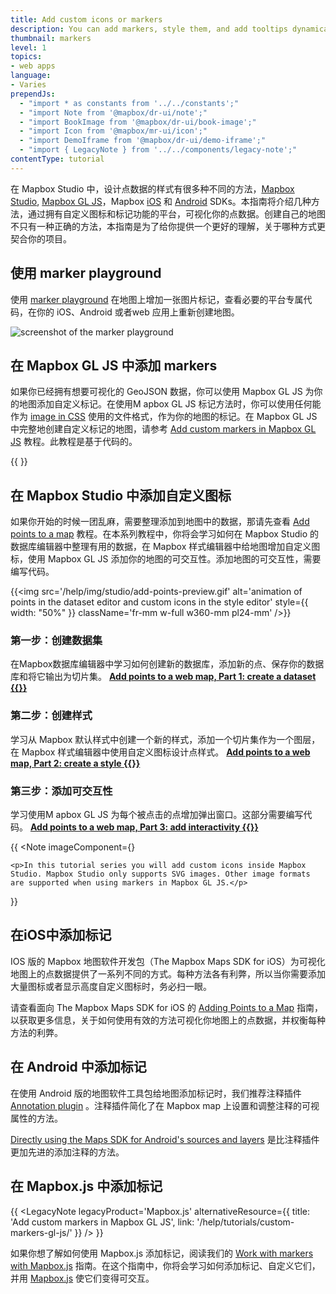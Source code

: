 ```yaml
---
title: Add custom icons or markers
description: You can add markers, style them, and add tooltips dynamically with Mapbox GL JS. This overview samples all the ways to add custom, interactive markers.
thumbnail: markers
level: 1
topics:
- web apps
language:
- Varies
prependJs:
  - "import * as constants from '../../constants';"
  - "import Note from '@mapbox/dr-ui/note';"
  - "import BookImage from '@mapbox/dr-ui/book-image';"
  - "import Icon from '@mapbox/mr-ui/icon';"
  - "import DemoIframe from '@mapbox/dr-ui/demo-iframe';"
  - "import { LegacyNote } from '../../components/legacy-note';"
contentType: tutorial
---
```


在 Mapbox Studio 中，设计点数据的样式有很多种不同的方法，[Mapbox Studio](https://www.mapbox.com/studio), [Mapbox GL JS](https://www.mapbox.com/mapbox-gl-js/api/)，Mapbox [iOS](https://www.mapbox.com/ios-sdk) 和 [Android](https://www.mapbox.com/android-sdk) SDKs。本指南将介绍几种方法，通过拥有自定义图标和标记功能的平台，可视化你的点数据。创建自己的地图不只有一种正确的方法，本指南是为了给你提供一个更好的理解，关于哪种方式更契合你的项目。


## 使用 marker playground

使用 [marker playground](/help/interactive-tools/marker-playground/) 在地图上增加一张图片标记，查看必要的平台专属代码，在你的 iOS、Android 或者web 应用上重新创建地图。

![screenshot of the marker playground](/help/img/interactive-tools/marker-playground.png)

## 在 Mapbox GL JS 中添加 markers

如果你已经拥有想要可视化的 GeoJSON 数据，你可以使用 Mapbox GL JS 为你的地图添加自定义标记。在使用M apbox GL JS 标记方法时，你可以使用任何能作为  [image in CSS](https://developer.mozilla.org/en-US/docs/Web/CSS/image) 使用的文件格式，作为你的地图的标记。在 Mapbox GL JS 中完整地创建自定义标记的地图，请参考 [Add custom markers in Mapbox GL JS](/help/tutorials/custom-markers-gl-js/) 教程。此教程是基于代码的。

{{
  <DemoIframe src="/help/demos/custom-markers-gl-js/index.html" />
}}

## 在 Mapbox Studio 中添加自定义图标

如果你开始的时候一团乱麻，需要整理添加到地图中的数据，那请先查看 [Add points to a map](/help/tutorials/add-points-pt-1/) 教程。在本系列教程中，你将会学习如何在 Mapbox Studio 的数据库编辑器中整理有用的数据，在 Mapbox 样式编辑器中给地图增加自定义图标，使用 Mapbox GL JS 添加你的地图的可交互性。添加地图的可交互性，需要编写代码。

{{<img src='/help/img/studio/add-points-preview.gif' alt='animation of points in the dataset editor and custom icons in the style editor' style={{ width: "50%" }} className='fr-mm w-full w360-mm pl24-mm' />}}

### 第一步：创建数据集
在Mapbox数据库编辑器中学习如何创建新的数据库，添加新的点、保存你的数据库和将它输出为切片集。 **[Add points to a web map, Part 1: create a dataset {{<Icon name='arrow-right' inline={true} />}}](/help/tutorials/add-points-pt-1)**

### 第二步：创建样式

学习从 Mapbox 默认样式中创建一个新的样式，添加一个切片集作为一个图层，在 Mapbox 样式编辑器中使用自定义图标设计点样式。 **[Add points to a web map, Part 2: create a style {{<Icon name='arrow-right' inline={true} />}}](/help/tutorials/add-points-pt-2)**

### 第三步：添加可交互性

学习使用M apbox GL JS 为每个被点击的点增加弹出窗口。这部分需要编写代码。 **[Add points to a web map, Part 3: add interactivity {{<Icon name='arrow-right' inline={true} />}}](/help/tutorials/add-points-pt-3)**

{{
  <Note
    imageComponent={<BookImage />}
  >
    <p>In this tutorial series you will add custom icons inside Mapbox Studio. Mapbox Studio only supports SVG images. Other image formats are supported when using markers in Mapbox GL JS.</p>
  </Note>
}}

## 在iOS中添加标记

IOS 版的 Mapbox 地图软件开发包（The Mapbox Maps SDK for iOS）为可视化地图上的点数据提供了一系列不同的方式。每种方法各有利弊，所以当你需要添加大量图标或者显示高度自定义图标时，务必扫一眼。

请查看面向 The Mapbox Maps SDK for iOS 的 [Adding Points to a Map](https://www.mapbox.com/ios-sdk/maps/overview/markers-and-annotations/) 指南，以获取更多信息，关于如何使用有效的方法可视化你地图上的点数据，并权衡每种方法的利弊。

## 在 Android 中添加标记

在使用 Android 版的地图软件工具包给地图添加标记时，我们推荐注释插件 [Annotation plugin](https://docs.mapbox.com/android/plugins/overview/annotation) 。注释插件简化了在 Mapbox map 上设置和调整注释的可视属性的方法。

[Directly using the Maps SDK for Android's sources and layers](https://docs.mapbox.com/android/maps/overview/data-driven-styling/) 是比注释插件更加先进的添加注释的方法。


## 在 Mapbox.js 中添加标记

{{
  <LegacyNote
    legacyProduct='Mapbox.js'
    alternativeResource={{
      title: 'Add custom markers in Mapbox GL JS',
      link: '/help/tutorials/custom-markers-gl-js/'
    }}
  />
}}

如果你想了解如何使用 Mapbox.js 添加标记，阅读我们的 [Work with markers with Mapbox.js](/help/tutorials/markers-js) 指南。在这个指南中，你将会学习如何添加标记、自定义它们，并用 [Mapbox.js](https://www.mapbox.com/mapbox.js) 使它们变得可交互。

